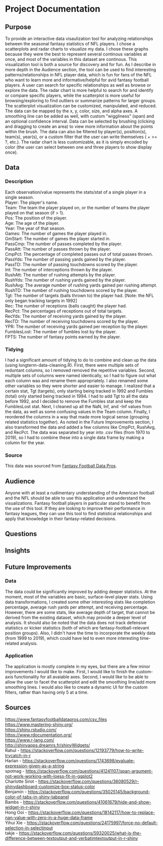 # Project Documentation
## Purpose
To provide an interactive data visaulization tool for analyzing relationships between the seasonal fantasy statistics of NFL players. I chose a scatterplots and radar charts to visualize my data. I chose these graphs because they were the best to represent several continous variables at once, and most of the variables in this dataset are continous. This visualization tool is both a source for discovery and for fun. As I describe in more depth in the Audience section, the tool can be used to find interesting patterns/relationships in NFL player data, which is fun for fans of the NFL who want to learn more and informative/helpful for avid fantasy football players. A user can search for specific relationships as well as browse or explore the data. The radar chart is more helpful to search for and identify or compare specific players, while the scatterplot is more useful for browsing/exploring to find outliers or summarize patterns for larger groups. The scatterplot visualization can be customized, manipulated, and reduced. The data can be mapped by the x, y, color, size, and alpha axes. A smoothing line can be added as well, with custom "wiggliness" (span) and an optional confidence interval. Data can be selected by brushing (clicking and dragging to create an area) to view more information about the points within the brush. The data can also be filtered by player(s), position(s), team(s), year(s), or a custom filter that the user can write themselves (<stat> + <stat> >= ?, etc.). The radar chart is less customizable, as it is simply encoded by color (the user can select between one and three players to show display once).
## Data
### Description
Each observation/value represents the stats/stat of a single player in a single season.<br/>
Player: The player's name.<br/>
Team: The team the player played on, or the number of teams the player played on that season (if > 1).<br/>
Pos: The position of the player.<br/>
Age: The age of the player.<br/>
Year: The year of that season.<br/>
Games: The number of games the player played in.<br/>
GmStart: The number of games the player started in.<br/>
PassCmp: The number of passes completed by the player.<br/>
PassAtt: The number of passes thrown by the player.<br/>
CmpPct: The percentage of completed passes out of total passes thrown.<br/>
PassYds: The number of passing yards gained by the player.<br/>
PassTD: The number of passing touchdowns scored by the player.<br/>
Int: The number of interceptions thrown by the player.<br/>
RushAtt: The number of rushing attempts by the player.<br/>
RushYds: The number of rushing yards gained by the player.<br/>
RushAvg: The average number of rushing yards gained per rushing attempt.<br/>
RushTD: The number of rushing touchdowns scored by the player.<br/>
Tgt: The number of targets (balls thrown to) the player had. [Note: the NFL only began tracking targets in 1992]<br/>
Rec: The number of receptions (balls caught) the player had.<br/>
RecPct: The percentages of receptions out of total targets.<br/>
RecYds: The number of receiving yards gained by the player.<br/>
RecTD: The number of receiving touchdowns scored by the player.<br/>
YPR: The number of receiving yards gained per reception by the player.<br/>
FumblesLost: The number of fumbles lost by the player.<br/>
FPTS: The number of fantasy points earned by the player.<br/>
### Tidying
I had a significant amount of tidying to do to combine and clean up the data (using longterm-data-cleaning.R). First, there were multiple sets of reduntant columns, so I removed removed the repetitive variables. Second, multiple sets of columns were named identically, so I had to figure out what each column was and rename them appropriately. I also renamed some other variables so they were shorter and easier to manage. I realized that a certain stat, Tgt (targets), only starting being tracked in 1992 and Fumbles (total) only started being tracked in 1994. I had to add Tgt to all the data before 1992, and I decided to remove the Fumbles stat and keep the FumblesLost stat. Next, I cleaned up all the NaN, Inf, and -Inf values from the data, as well as some confusing values in the Team column. Finally, I reordered the columns in a way that made more logical sense (grouping related statistics together). As noted in the Future Improvements section, I also transformed the data and added a few columns like CmpPct, RushAvg, and RecPct. The data was separated by year into .csv files (from 1970 to 2019), so I had to combine these into a single data frame by making a column for the year.
### Source
This data was sourced from [Fantasy Football Data Pros](https://www.fantasyfootballdatapros.com/csv_files).
## Audience
Anyone with at least a rudimentary understanding of the American football and the NFL should be able to use this application and understand the visualizations. Fantasy football players in particular stand to benefit from the use of this tool. If they are looking to improve their performance in fantasy leagues, they can use this tool to find statistical relationships and apply that knowledge in their fantasy-related decisions.
## Questions

## Insights

## Future Improvements
### Data
The data could be significantly improved by adding deeper statistics. At the moment, most of the variables are basic, surface-level player stats. Using data transformations, I created some other interesting stats like completion percentage, average rush yards per attempt, and receiving percentage. However, there are some stats, like average depth of target, that cannot be derived from the existing dataset, which may provide a deeper level of analysis. It should also be noted that the data does not track defensive statistics or kicker statistics (both of which are fantasy-football-relevant position groups). Also, I didn't have the time to incorporate the weekly data (from 1999 to 2019), which could have led to even more interesting time-related analysis.
### Application
The application is mostly complete in my eyes, but there are a few minor improvements I would like to make. First, I would like to finish the custom-axis functionality for all avaiable axes. Second, I would like to be able to allow the user to facet the scatterplot and edit the smoothing line/add more smoothing lines. I would also like to create a dynamic UI for the custom filters, rather than having only 5 at a time.
## Sources
https://www.fantasyfootballdatapros.com/csv_files<br/>
https://www.mastering-shiny.org/<br/>
https://shiny.rstudio.com/<br/>
https://www.rdocumentation.org/<br/>
https://www.r-lang.com/<br/>
http://shinyapps.dreamrs.fr/shinyWidgets/<br/>
Rahul - https://stackoverflow.com/questions/12193779/how-to-write-trycatch-in-r<br/>
Harlan - https://stackoverflow.com/questions/1743698/evaluate-expression-given-as-a-string<br/>
spotnag - https://stackoverflow.com/questions/41241107/span-argument-not-work-working-with-loess-fit-in-ggplot2<br/>
Charlotte Sirot - https://stackoverflow.com/questions/36080529/r-shinydashboard-customize-box-status-color<br/>
Benjamin - https://stackoverflow.com/questions/35025145/background-color-of-tabs-in-shiny-tabpanel<br/>
Bambs - https://stackoverflow.com/questions/41061679/hide-and-show-widget-in-r-shiny<br/>
Hong Ooi - https://stackoverflow.com/questions/18142117/how-to-replace-nan-value-with-zero-in-a-huge-data-frame<br/>
Yihui Xie - https://stackoverflow.com/questions/24175997/force-no-default-selection-in-selectinput<br/>
takje - https://stackoverflow.com/questions/59320025/what-is-the-difference-between-textoutput-and-verbatimtextoutput-in-r-shiny
